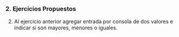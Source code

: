### 2. Ejercicios Propuestos

2. Al ejercicio anterior agregar entrada por consola de dos valores e indicar si son mayores, menores o iguales.